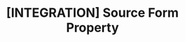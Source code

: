 ---
# -------------------------- #
#     USING THIS TEMPLATE    #
# -------------------------- #

# Need some help?

# See this how-to for instructions on filling out the template:
#     

# See this reference guide for more info on the parameters in this template:



content-type: "api-form"
form-type: "source"
key: "source-form-properties-[integration]-object"

title: "[INTEGRATION] Source Form Property"
api-type: ""
display-name: "[INTEGRATION]"

source-type: "database"
docs-name: ""
db-type: ""

description: ""
uses-common-fields: true

# NOTE: object-attributes is only required if the object has attributes
# 		  that are specific to it. Ex: platform.s3-csv has a `bucket` attribute
#				that is only specific to S3.
# 			Otherwise, when `uses-common-fields` is `true`, the applicable fields
#				from _data/connect/common/database-sources.yml will display. You don't
# 			need to do a thing :)
# 			Other common fields:  _data/connect/common/all-sources.yml

#				Please remove me ^

# object-attributes:
#   - name: ""
#     type: ""
#     required: true/false
#     description: ""
#     value: ""
---